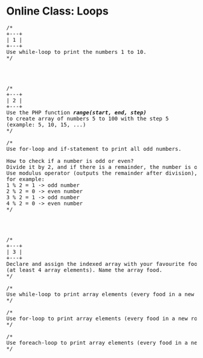 # Online Class: Loops
<pre>
/*
+---+
| 1 |
+---+
Use while-loop to print the numbers 1 to 10.
*/




/*
+---+
| 2 |
+---+
Use the PHP function <strong><em>range(start, end, step)</em></strong> 
to create array of numbers 5 to 100 with the step 5 
(example: 5, 10, 15, ...)
*/

/*
Use for-loop and if-statement to print all odd numbers.

How to check if a number is odd or even? 
Divide it by 2, and if there is a remainder, the number is odd. 
Use modulus operator (outputs the remainder after division), 
for example: 
1 % 2 = 1 -> odd number
2 % 2 = 0 -> even number
3 % 2 = 1 -> odd number
4 % 2 = 0 -> even number
*/




/*
+---+
| 3 |
+---+
Declare and assign the indexed array with your favourite food 
(at least 4 array elements). Name the array food.
*/

/*
Use while-loop to print array elements (every food in a new row).
*/

/*
Use for-loop to print array elements (every food in a new row).
*/

/*
Use foreach-loop to print array elements (every food in a new row).
*/
</pre>
